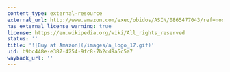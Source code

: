 ```yaml
---
content_type: external-resource
external_url: http://www.amazon.com/exec/obidos/ASIN/0865477043/ref=nosim/mitopencourse-20
has_external_license_warning: true
license: https://en.wikipedia.org/wiki/All_rights_reserved
status: ''
title: '![Buy at Amazon](/images/a_logo_17.gif)'
uid: b9bc448e-e387-4254-9fc8-7b2cd9a5c5a7
wayback_url: ''
---
```

